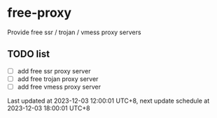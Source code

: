 
# free-proxy
Provide free ssr / trojan / vmess proxy servers


## TODO list
- [ ] add free ssr proxy server
- [ ] add free trojan proxy server
- [ ] add free vmess proxy server

Last updated at 2023-12-03 12:00:01 UTC+8, next update schedule at 2023-12-03 18:00:01 UTC+8

